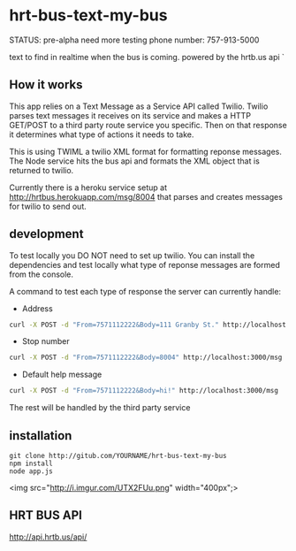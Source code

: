 
hrt-bus-text-my-bus
===================

STATUS: pre-alpha need more testing
phone number: 757-913-5000  

text to find in realtime when the bus is coming. powered by the hrtb.us api  `


How it works
---
This app relies on a Text Message as a Service API called Twilio. Twilio parses text messages it receives on its service and makes a HTTP GET/POST to a third party route service you specific. Then on that response it determines what type of actions it needs to take.

This is using TWIML a twilio XML format for formatting reponse messages. The Node service hits the bus api and formats the XML object that is returned to twilio.


Currently there is a heroku service setup at http://hrtbus.herokuapp.com/msg/8004 that parses and creates messages for twilio to send out.

development
---
To test locally you DO NOT need to set up twilio. You can install the dependencies and test locally what type of reponse messages are formed from the console.

A command to test each type of response the server can currently handle:
* Address
```bash
curl -X POST -d "From=7571112222&Body=111 Granby St." http://localhost:3000/msg
```
* Stop number
```bash
curl -X POST -d "From=7571112222&Body=8004" http://localhost:3000/msg
```
* Default help message
```bash
curl -X POST -d "From=7571112222&Body=hi!" http://localhost:3000/msg
```

The rest will be handled by the third party service

installation
----
```
git clone http://gitub.com/YOURNAME/hrt-bus-text-my-bus
npm install
node app.js
```

<img src="http://i.imgur.com/UTX2FUu.png" width="400px";></img>


HRT BUS API
----
http://api.hrtb.us/api/

